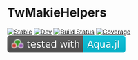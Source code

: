 # TwMakieHelpers

[![Stable](https://img.shields.io/badge/docs-stable-blue.svg)](https://bgctw.github.io/TwMakieHelpers.jl/stable/)
[![Dev](https://img.shields.io/badge/docs-dev-blue.svg)](https://bgctw.github.io/TwMakieHelpers.jl/dev/)
[![Build Status](https://github.com/bgctw/TwMakieHelpers.jl/actions/workflows/CI.yml/badge.svg?branch=main)](https://github.com/bgctw/TwMakieHelpers.jl/actions/workflows/CI.yml?query=branch%3Amain)
[![Coverage](https://codecov.io/gh/bgctw/TwMakieHelpers.jl/branch/main/graph/badge.svg)](https://codecov.io/gh/bgctw/TwMakieHelpers.jl)
[![Aqua](https://raw.githubusercontent.com/JuliaTesting/Aqua.jl/master/badge.svg)](https://github.com/JuliaTesting/Aqua.jl)
